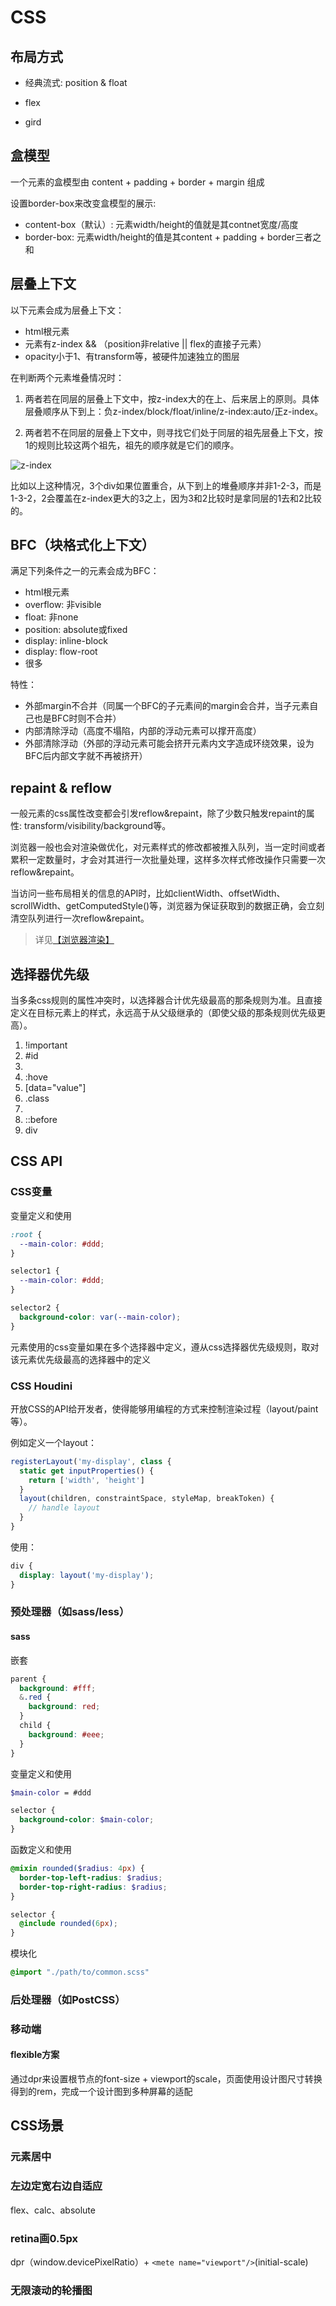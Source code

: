 # CSS

## 布局方式

- 经典流式: position & float

- flex

- gird

## 盒模型

一个元素的盒模型由 content + padding + border + margin 组成

设置border-box来改变盒模型的展示:

- content-box（默认）: 元素width/height的值就是其contnet宽度/高度
- border-box: 元素width/height的值是其content + padding + border三者之和

## 层叠上下文

以下元素会成为层叠上下文：

- html根元素
- 元素有z-index && （position非relative || flex的直接子元素）
- opacity小于1、有transform等，被硬件加速独立的图层

在判断两个元素堆叠情况时：

1. 两者若在同层的层叠上下文中，按z-index大的在上、后来居上的原则。具体层叠顺序从下到上：负z-index/block/float/inline/z-index:auto/正z-index。

2. 两者若不在同层的层叠上下文中，则寻找它们处于同层的祖先层叠上下文，按1的规则比较这两个祖先，祖先的顺序就是它们的顺序。

![z-index](../resources/css/z-index.png)

比如以上这种情况，3个div如果位置重合，从下到上的堆叠顺序并非1-2-3，而是1-3-2，2会覆盖在z-index更大的3之上，因为3和2比较时是拿同层的1去和2比较的。


## BFC（块格式化上下文）

满足下列条件之一的元素会成为BFC：

- html根元素
- overflow: 非visible 
- float: 非none 
- position: absolute或fixed
- display: inline-block
- display: flow-root
- 很多

特性：

- 外部margin不合并（同属一个BFC的子元素间的margin会合并，当子元素自己也是BFC时则不合并）
- 内部清除浮动（高度不塌陷，内部的浮动元素可以撑开高度）
- 外部清除浮动（外部的浮动元素可能会挤开元素内文字造成环绕效果，设为BFC后内部文字就不再被挤开）

## repaint & reflow

一般元素的css属性改变都会引发reflow&repaint，除了少数只触发repaint的属性: transform/visibility/background等。

浏览器一般也会对渲染做优化，对元素样式的修改都被推入队列，当一定时间或者累积一定数量时，才会对其进行一次批量处理，这样多次样式修改操作只需要一次reflow&repaint。

当访问一些布局相关的信息的API时，比如clientWidth、offsetWidth、scrollWidth、getComputedStyle()等，浏览器为保证获取到的数据正确，会立刻清空队列进行一次reflow&repaint。

> 详见[【浏览器渲染】](/performance/render.html)

## 选择器优先级

当多条css规则的属性冲突时，以选择器合计优先级最高的那条规则为准。且直接定义在目标元素上的样式，永远高于从父级继承的（即使父级的那条规则优先级更高）。

1. !important
2. #id
3. 
  1. :hove
  2. [data="value"]
  3. .class
4. 
  1. ::before
  2. div


## CSS API

### CSS变量

变量定义和使用

```css
:root {
  --main-color: #ddd;
}

selector1 {
  --main-color: #ddd;
}

selector2 {
  background-color: var(--main-color);
}
```

元素使用的css变量如果在多个选择器中定义，遵从css选择器优先级规则，取对该元素优先级最高的选择器中的定义

### CSS Houdini

开放CSS的API给开发者，使得能够用编程的方式来控制渲染过程（layout/paint等）。

例如定义一个layout：

```js
registerLayout('my-display', class {
  static get inputProperties() {
    return ['width', 'height']
  }
  layout(children, constraintSpace, styleMap, breakToken) {
    // handle layout
  }
}
```

使用：

```scss
div {
  display: layout('my-display');
}
```

### 预处理器（如sass/less）

#### sass

  嵌套

```scss
parent {
  background: #fff;
  &.red {
    background: red;
  }
  child {
    background: #eee;
  }
}
```

变量定义和使用

```scss
$main-color = #ddd

selector {
  background-color: $main-color;
}
```

函数定义和使用

```scss
@mixin rounded($radius: 4px) {
  border-top-left-radius: $radius;
  border-top-right-radius: $radius;
}

selector {
  @include rounded(6px);
}
```

模块化

```scss
@import "./path/to/common.scss"
```

### 后处理器（如PostCSS）

### 移动端

#### flexible方案

通过dpr来设置根节点的font-size + viewport的scale，页面使用设计图尺寸转换得到的rem，完成一个设计图到多种屏幕的适配

## CSS场景

### 元素居中

### 左边定宽右边自适应

flex、calc、absolute

### retina画0.5px

dpr（window.devicePixelRatio）+ `<mete name="viewport"/>`(initial-scale)

### 无限滚动的轮播图
